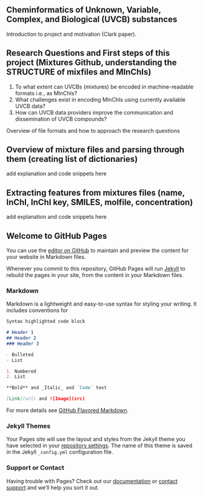 ## Cheminformatics of Unknown, Variable, Complex, and Biological (UVCB) substances

Introduction to project and motivation (Clark paper). 

## Research Questions and First steps of this project (Mixtures Github, understanding the STRUCTURE of mixfiles and MInChIs)

1. To what extent can UVCBs (mixtures) be encoded in machine-readable formats i.e., as MInChIs?
2. What challenges exist in encoding MInChIs using currently available UVCB data? 
3. How can UVCB data providers improve the communication and dissemination of UVCB compounds?


Overview of file formats and how to approach the research questions

## Overview of mixture files and parsing through them (creating list of dictionaries)

add explanation and code snippets here

## Extracting features from mixtures files (name, InChI, InChI key, SMILES, molfile, concentration)

add explanation and code snippets here

## 

## Welcome to GitHub Pages

You can use the [editor on GitHub](https://github.com/ninasachdev/UVCB-MInChI/edit/gh-pages/README.md) to maintain and preview the content for your website in Markdown files.

Whenever you commit to this repository, GitHub Pages will run [Jekyll](https://jekyllrb.com/) to rebuild the pages in your site, from the content in your Markdown files.

### Markdown

Markdown is a lightweight and easy-to-use syntax for styling your writing. It includes conventions for

```markdown
Syntax highlighted code block

# Header 1
## Header 2
### Header 3

- Bulleted
- List

1. Numbered
2. List

**Bold** and _Italic_ and `Code` text

[Link](url) and ![Image](src)
```

For more details see [GitHub Flavored Markdown](https://guides.github.com/features/mastering-markdown/).

### Jekyll Themes

Your Pages site will use the layout and styles from the Jekyll theme you have selected in your [repository settings](https://github.com/ninasachdev/UVCB-MInChI/settings). The name of this theme is saved in the Jekyll `_config.yml` configuration file.

### Support or Contact

Having trouble with Pages? Check out our [documentation](https://docs.github.com/categories/github-pages-basics/) or [contact support](https://support.github.com/contact) and we’ll help you sort it out.
